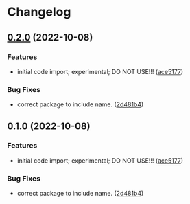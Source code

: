 # Changelog

## [0.2.0](https://github.com/xyngular/py-glazy/compare/v0.1.0...v0.2.0) (2022-10-08)


### Features

* initial code import; experimental; DO NOT USE!!! ([ace5177](https://github.com/xyngular/py-glazy/commit/ace517730bc4ff933386e01300b4050f6072ecfb))


### Bug Fixes

* correct package to include name. ([2d481b4](https://github.com/xyngular/py-glazy/commit/2d481b40f3000becfbbda6379ae52c74b89d8164))

## 0.1.0 (2022-10-08)


### Features

* initial code import; experimental; DO NOT USE!!! ([ace5177](https://github.com/xyngular/py-glazy/commit/ace517730bc4ff933386e01300b4050f6072ecfb))


### Bug Fixes

* correct package to include name. ([2d481b4](https://github.com/xyngular/py-glazy/commit/2d481b40f3000becfbbda6379ae52c74b89d8164))
